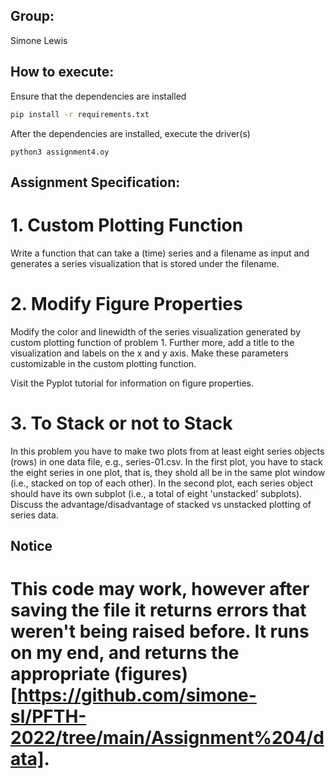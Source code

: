 ## Group:
Simone Lewis

## How to execute:
Ensure that the dependencies are installed 

```bash
pip install -r requirements.txt
```

After the dependencies are installed, execute the driver(s)
```
python3 assignment4.oy
```
## Assignment Specification:

# 1. Custom Plotting Function
Write a function that can take a (time) series and a filename as input and generates a series visualization that is stored under the filename.

# 2. Modify Figure Properties
Modify the color and linewidth of the series visualization generated by custom plotting function of problem 1. Further more, add a title to the visualization and labels on the x and y axis. Make these parameters customizable in the custom plotting function.

Visit the Pyplot tutorial for information on figure properties.

# 3. To Stack or not to Stack
In this problem you have to make two plots from at least eight series objects (rows) in one data file, e.g., series-01.csv. In the first plot, you have to stack the eight series in one plot, that is, they shold all be in the same plot window (i.e., stacked on top of each other). In the second plot, each series object should have its own subplot (i.e., a total of eight 'unstacked' subplots). Discuss the advantage/disadvantage of stacked vs unstacked plotting of series data.

## Notice
# This code may work, however after saving the file it returns errors that weren't being raised before. It runs on my end, and returns the appropriate (figures)[https://github.com/simone-sl/PFTH-2022/tree/main/Assignment%204/data].
